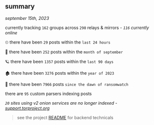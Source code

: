 
## summary
_september 15th, 2023_

currently tracking `162` groups across `290` relays & mirrors - _`116` currently online_

⏲ there have been `29` posts within the `last 24 hours`

🦈 there have been `252` posts within the `month of september`

🪐 there have been `1357` posts within the `last 90 days`

🏚 there have been `3276` posts within the `year of 2023`

🦕 there have been `7966` posts `since the dawn of ransomwatch`

there are `95` custom parsers indexing posts

_`20` sites using v2 onion services are no longer indexed - [support.torproject.org](https://support.torproject.org/onionservices/v2-deprecation/)_

> see the project [README](https://github.com/joshhighet/ransomwatch#ransomwatch--) for backend technicals
